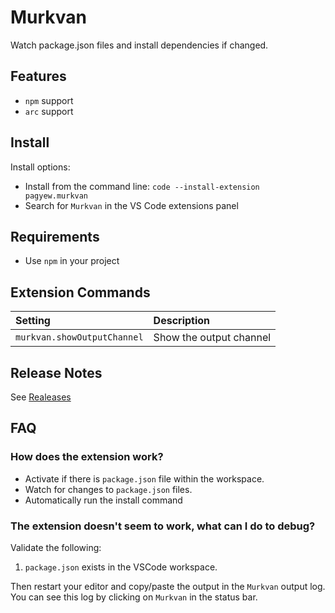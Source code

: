 # Murkvan

Watch package.json files and install dependencies if changed.

## Features

* `npm` support
* `arc` support

## Install

Install options:

* Install from the command line: `code --install-extension pagyew.murkvan`
* Search for `Murkvan` in the VS Code extensions panel

## Requirements

* Use `npm` in your project

## Extension Commands

| Setting                            | Description             |
| :--------------------------------- | :---------------------- |
| `murkvan.showOutputChannel`        | Show the output channel |

## Release Notes

See [Realeases](https://github.com/pagyew/vscode-murkvan/releases)

## FAQ

### How does the extension work?

* Activate if there is `package.json` file within the workspace.
* Watch for changes to `package.json` files.
* Automatically run the install command

### The extension doesn't seem to work, what can I do to debug?

Validate the following:

1. `package.json` exists in the VSCode workspace.

Then restart your editor and copy/paste the output in the `Murkvan` output log. You can see this log by clicking on `Murkvan` in the status bar.

